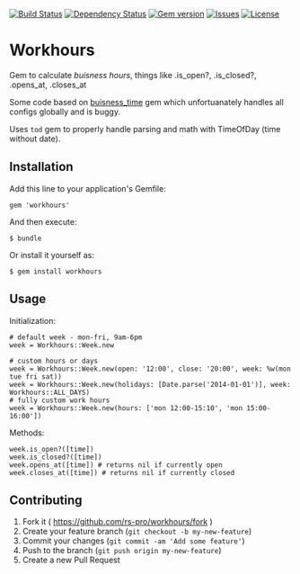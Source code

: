 [![Build Status](https://travis-ci.org/rs-pro/workhours.svg)](https://travis-ci.org/rs-pro/workhours)
[![Dependency Status](https://www.versioneye.com/user/projects/53e73e7635080d62b2000072/badge.svg)](https://www.versioneye.com/user/projects/53e73e7635080d62b2000072)
[![Gem version](http://img.shields.io/gem/v/workhours.svg)](http://rubygems.org/gems/workhours)
[![Issues](http://img.shields.io/github/issues/rs-pro/workhours.svg)](https://github.com/rs-pro/workhours/issues)
[![License](http://img.shields.io/:license-mit-blue.svg)](https://github.com/rs-pro/workhours/blob/master/LICENSE.txt)


# Workhours

Gem to calculate *buisness hours*, things like .is_open?, .is_closed?, .opens_at, .closes_at

Some code based on [buisness_time](https://github.com/bokmann/business_time) gem which unfortuanately handles all
configs globally and is buggy.

Uses ```tod``` gem to properly handle parsing and math with TimeOfDay (time without date).

## Installation

Add this line to your application's Gemfile:

    gem 'workhours'

And then execute:

    $ bundle

Or install it yourself as:

    $ gem install workhours

## Usage

Initialization:

    # default week - mon-fri, 9am-6pm
    week = Workhours::Week.new

    # custom hours or days
    week = Workhours::Week.new(open: '12:00', close: '20:00', week: %w(mon tue fri sat))
    week = Workhours::Week.new(holidays: [Date.parse('2014-01-01')], week: Workhours::ALL_DAYS)
    # fully custom work hours
    week = Workhours::Week.new(hours: ['mon 12:00-15:10', 'mon 15:00-16:00'])

Methods:

    week.is_open?([time])
    week.is_closed?([time])
    week.opens_at([time]) # returns nil if currently open
    week.closes_at([time]) # returns nil if currently closed

## Contributing

1. Fork it ( https://github.com/rs-pro/workhours/fork )
2. Create your feature branch (`git checkout -b my-new-feature`)
3. Commit your changes (`git commit -am 'Add some feature'`)
4. Push to the branch (`git push origin my-new-feature`)
5. Create a new Pull Request
